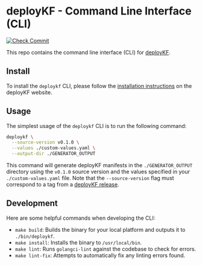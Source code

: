 # deployKF - Command Line Interface (CLI)

[![Check Commit](https://github.com/deployKF/cli/actions/workflows/check-commit.yml/badge.svg)](https://github.com/deployKF/cli/actions/workflows/check-commit.yml)

This repo contains the command line interface (CLI) for [deployKF](https://github.com/deployKF/deployKF).

## Install

To install the `deploykf` CLI, please follow the [installation instructions](https://www.deploykf.org/guides/install-deploykf-cli/) on the deployKF website.

## Usage

The simplest usage of the `deploykf` CLI is to run the following command:

```bash
deploykf \
  --source-version v0.1.0 \
  --values ./custom-values.yaml \
  --output-dir ./GENERATOR_OUTPUT
```

This command will generate deployKF manifests in the `./GENERATOR_OUTPUT` directory using the `v0.1.0` source version and the values specified in your `./custom-values.yaml` file. 
Note that the `--source-version` flag must correspond to a tag from a [deployKF release](https://github.com/deployKF/deployKF/releases).

## Development

Here are some helpful commands when developing the CLI:

- `make build`: Builds the binary for your local platform and outputs it to `./bin/deploykf`.
- `make install`: Installs the binary to `/usr/local/bin`.
- `make lint`: Runs `golangci-lint` against the codebase to check for errors.
- `make lint-fix`: Attempts to automatically fix any linting errors found.
